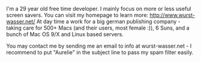 

I'm a 29 year old free time developer. I mainly focus on more or less useful screen savers. You can visit my homepage to learn more: http://www.wurst-wasser.net/
At day time a work for a big german publishing company - taking care for 500+ Macs (and their users, most female :)), 6 Suns, and a bunch of Mac OS 9/X and Linux based servers.

You may contact me by sending me an email to info at wurst-wasser.net - I recommend to put "Aurelie" in the subject line to pass my spam filter easily.
